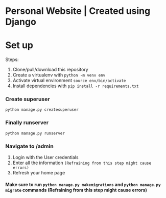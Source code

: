 # Personal Website | Created using Django

# Set up
Steps:
1. Clone/pull/download this repository
2. Create a virtualenv with `python -m venv env`
3. Activate virtual environment `source env/bin/activate`
4. Install dependencies with `pip install -r requirements.txt`

### Create superuser
`python manage.py createsuperuser`

### Finally runserver
`python manage.py runserver`

### Navigate to /admin 
1. Login with the User credentials
2. Enter all the information `(Refraining from this step might cause errors)`
3. Refresh your home page

#### Make sure to run `python manage.py makemigrations` and `python manage.py migrate` commands (Refraining from this step might cause errors)
